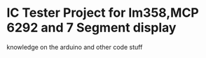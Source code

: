 # IC Tester Project for lm358,MCP 6292 and 7 Segment display
knowledge on the arduino and other code stuff
